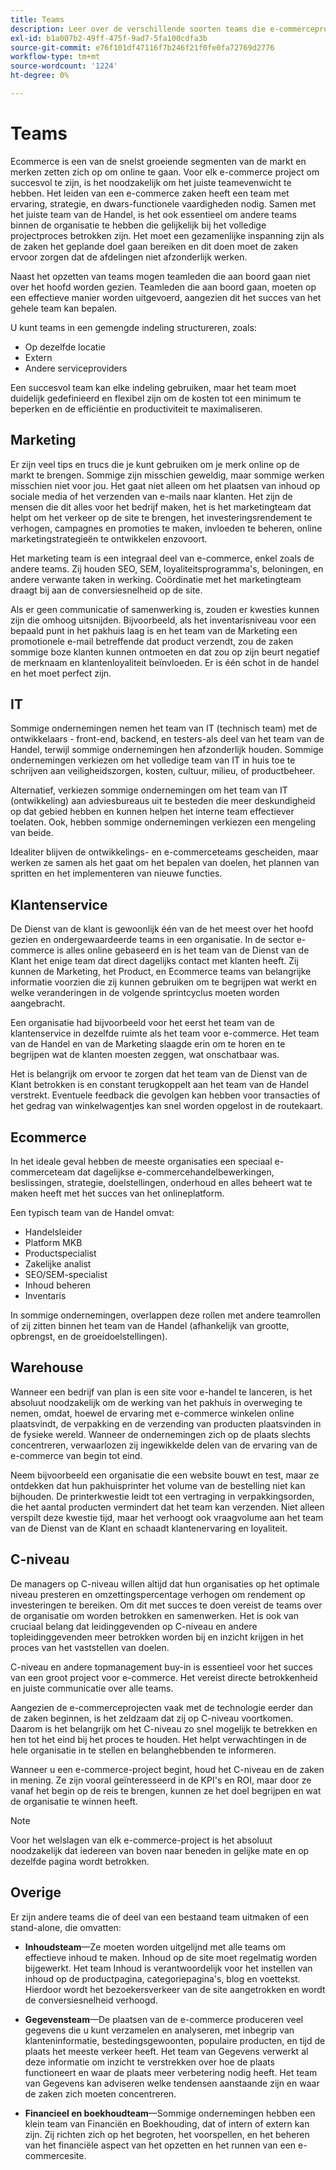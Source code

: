 ```yaml
---
title: Teams
description: Leer over de verschillende soorten teams die e-commerceprojecten succesvol maken.
exl-id: b1a007b2-49ff-475f-9ad7-5fa100cdfa3b
source-git-commit: e76f101df47116f7b246f21f0fe0fa72769d2776
workflow-type: tm+mt
source-wordcount: '1224'
ht-degree: 0%

---
```


# Teams

Ecommerce is een van de snelst groeiende segmenten van de markt en merken zetten zich op om online te gaan. Voor elk e-commerce project om succesvol te zijn, is het noodzakelijk om het juiste teamevenwicht te hebben. Het leiden van een e-commerce zaken heeft een team met ervaring, strategie, en dwars-functionele vaardigheden nodig. Samen met het juiste team van de Handel, is het ook essentieel om andere teams binnen de organisatie te hebben die gelijkelijk bij het volledige projectproces betrokken zijn. Het moet een gezamenlijke inspanning zijn als de zaken het geplande doel gaan bereiken en dit doen moet de zaken ervoor zorgen dat de afdelingen niet afzonderlijk werken.

Naast het opzetten van teams mogen teamleden die aan boord gaan niet over het hoofd worden gezien. Teamleden die aan boord gaan, moeten op een effectieve manier worden uitgevoerd, aangezien dit het succes van het gehele team kan bepalen.

U kunt teams in een gemengde indeling structureren, zoals:

- Op dezelfde locatie
- Extern
- Andere serviceproviders

Een succesvol team kan elke indeling gebruiken, maar het team moet duidelijk gedefinieerd en flexibel zijn om de kosten tot een minimum te beperken en de efficiëntie en productiviteit te maximaliseren.

## Marketing

Er zijn veel tips en trucs die je kunt gebruiken om je merk online op de markt te brengen. Sommige zijn misschien geweldig, maar sommige werken misschien niet voor jou. Het gaat niet alleen om het plaatsen van inhoud op sociale media of het verzenden van e-mails naar klanten. Het zijn de mensen die dit alles voor het bedrijf maken, het is het marketingteam dat helpt om het verkeer op de site te brengen, het investeringsrendement te verhogen, campagnes en promoties te maken, invloeden te beheren, online marketingstrategieën te ontwikkelen enzovoort.

Het marketing team is een integraal deel van e-commerce, enkel zoals de andere teams. Zij houden SEO, SEM, loyaliteitsprogramma&#39;s, beloningen, en andere verwante taken in werking. Coördinatie met het marketingteam draagt bij aan de conversiesnelheid op de site.

Als er geen communicatie of samenwerking is, zouden er kwesties kunnen zijn die omhoog uitsnijden. Bijvoorbeeld, als het inventarisniveau voor een bepaald punt in het pakhuis laag is en het team van de Marketing een promotionele e-mail betreffende dat product verzendt, zou de zaken sommige boze klanten kunnen ontmoeten en dat zou op zijn beurt negatief de merknaam en klantenloyaliteit beïnvloeden. Er is één schot in de handel en het moet perfect zijn.

## IT

Sommige ondernemingen nemen het team van IT (technisch team) met de ontwikkelaars - front-end, backend, en testers-als deel van het team van de Handel, terwijl sommige ondernemingen hen afzonderlijk houden. Sommige ondernemingen verkiezen om het volledige team van IT in huis toe te schrijven aan veiligheidszorgen, kosten, cultuur, milieu, of productbeheer.

Alternatief, verkiezen sommige ondernemingen om het team van IT (ontwikkeling) aan adviesbureaus uit te besteden die meer deskundigheid op dat gebied hebben en kunnen helpen het interne team effectiever toelaten. Ook, hebben sommige ondernemingen verkiezen een mengeling van beide.

Idealiter blijven de ontwikkelings- en e-commerceteams gescheiden, maar werken ze samen als het gaat om het bepalen van doelen, het plannen van spritten en het implementeren van nieuwe functies.

## Klantenservice

De Dienst van de klant is gewoonlijk één van de het meest over het hoofd gezien en ondergewaardeerde teams in een organisatie. In de sector e-commerce is alles online gebaseerd en is het team van de Dienst van de Klant het enige team dat direct dagelijks contact met klanten heeft. Zij kunnen de Marketing, het Product, en Ecommerce teams van belangrijke informatie voorzien die zij kunnen gebruiken om te begrijpen wat werkt en welke veranderingen in de volgende sprintcyclus moeten worden aangebracht.

Een organisatie had bijvoorbeeld voor het eerst het team van de klantenservice in dezelfde ruimte als het team voor e-commerce. Het team van de Handel en van de Marketing slaagde erin om te horen en te begrijpen wat de klanten moesten zeggen, wat onschatbaar was.

Het is belangrijk om ervoor te zorgen dat het team van de Dienst van de Klant betrokken is en constant terugkoppelt aan het team van de Handel verstrekt. Eventuele feedback die gevolgen kan hebben voor transacties of het gedrag van winkelwagentjes kan snel worden opgelost in de routekaart.

## Ecommerce

In het ideale geval hebben de meeste organisaties een speciaal e-commerceteam dat dagelijkse e-commercehandelbewerkingen, beslissingen, strategie, doelstellingen, onderhoud en alles beheert wat te maken heeft met het succes van het onlineplatform.

Een typisch team van de Handel omvat:

- Handelsleider
- Platform MKB
- Productspecialist
- Zakelijke analist
- SEO/SEM-specialist
- Inhoud beheren
- Inventaris

In sommige ondernemingen, overlappen deze rollen met andere teamrollen of zij zitten binnen het team van de Handel (afhankelijk van grootte, opbrengst, en de groeidoelstellingen).

## Warehouse

Wanneer een bedrijf van plan is een site voor e-handel te lanceren, is het absoluut noodzakelijk om de werking van het pakhuis in overweging te nemen, omdat, hoewel de ervaring met e-commerce winkelen online plaatsvindt, de verpakking en de verzending van producten plaatsvinden in de fysieke wereld. Wanneer de ondernemingen zich op de plaats slechts concentreren, verwaarlozen zij ingewikkelde delen van de ervaring van de e-commerce van begin tot eind.

Neem bijvoorbeeld een organisatie die een website bouwt en test, maar ze ontdekken dat hun pakhuisprinter het volume van de bestelling niet kan bijhouden. De printerkwestie leidt tot een vertraging in verpakkingsorden, die het aantal producten vermindert dat het team kan verzenden. Niet alleen verspilt deze kwestie tijd, maar het verhoogt ook vraagvolume aan het team van de Dienst van de Klant en schaadt klantenervaring en loyaliteit.

## C-niveau

De managers op C-niveau willen altijd dat hun organisaties op het optimale niveau presteren en omzettingspercentage verhogen om rendement op investeringen te bereiken. Om dit met succes te doen vereist de teams over de organisatie om worden betrokken en samenwerken. Het is ook van cruciaal belang dat leidinggevenden op C-niveau en andere topleidinggevenden meer betrokken worden bij en inzicht krijgen in het proces van het vaststellen van doelen.

C-niveau en andere topmanagement buy-in is essentieel voor het succes van een groot project voor e-commerce. Het vereist directe betrokkenheid en juiste communicatie over alle teams.

Aangezien de e-commerceprojecten vaak met de technologie eerder dan de zaken beginnen, is het zeldzaam dat zij op C-niveau voortkomen. Daarom is het belangrijk om het C-niveau zo snel mogelijk te betrekken en hen tot het eind bij het proces te houden. Het helpt verwachtingen in de hele organisatie in te stellen en belanghebbenden te informeren.

Wanneer u een e-commerce-project begint, houd het C-niveau en de zaken in mening. Ze zijn vooral geïnteresseerd in de KPI&#39;s en ROI, maar door ze vanaf het begin op de reis te brengen, kunnen ze het doel begrijpen en wat de organisatie te winnen heeft.

>[!NOTE]
>
>Voor het welslagen van elk e-commerce-project is het absoluut noodzakelijk dat iedereen van boven naar beneden in gelijke mate en op dezelfde pagina wordt betrokken.

## Overige

Er zijn andere teams die of deel van een bestaand team uitmaken of een stand-alone, die omvatten:

- **Inhoudsteam**—Ze moeten worden uitgelijnd met alle teams om effectieve inhoud te maken. Inhoud op de site moet regelmatig worden bijgewerkt. Het team Inhoud is verantwoordelijk voor het instellen van inhoud op de productpagina, categoriepagina&#39;s, blog en voettekst. Hierdoor wordt het bezoekersverkeer van de site aangetrokken en wordt de conversiesnelheid verhoogd.

- **Gegevensteam**—De plaatsen van de e-commerce produceren veel gegevens die u kunt verzamelen en analyseren, met inbegrip van klanteninformatie, bestedingsgewoonten, populaire producten, en tijd de plaats het meeste verkeer heeft. Het team van Gegevens verwerkt al deze informatie om inzicht te verstrekken over hoe de plaats functioneert en waar de plaats meer verbetering nodig heeft. Het team van Gegevens kan adviseren welke tendensen aanstaande zijn en waar de zaken zich moeten concentreren.

- **Financieel en boekhoudteam**—Sommige ondernemingen hebben een klein team van Financiën en Boekhouding, dat of intern of extern kan zijn. Zij richten zich op het begroten, het voorspellen, en het beheren van het financiële aspect van het opzetten en het runnen van een e-commercesite.
